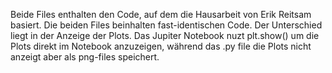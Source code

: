 Beide Files enthalten den Code, auf dem die Hausarbeit von Erik Reitsam basiert.
Die beiden Files beinhalten fast-identischen Code.
Der Unterschied liegt in der Anzeige der Plots. 
Das Jupiter Notebook nuzt plt.show() um die Plots direkt im Notebook anzuzeigen, während das .py file die Plots nicht anzeigt aber als png-files speichert.
